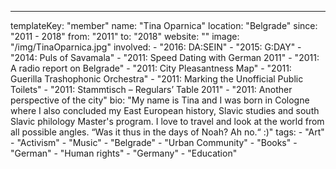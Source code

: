 ---
  templateKey: "member"
  name: "Tina Oparnica"
  location: "Belgrade"
  since: "2011 - 2018"
  from: "2011"
  to: "2018"
  website: ""
  image: "/img/TinaOparnica.jpg"
  involved: 
    - "2016: DA:SEIN"
    - "2015: G:DAY"
    - "2014: Puls of Savamala"
    - "2011: Speed Dating with German 2011"
    - "2011: A radio report on Belgrade"
    - "2011: City Pleasantness Map"
    - "2011: Guerilla Trashophonic Orchestra"
    - "2011: Marking the Unofficial Public Toilets"
    - "2011: Stammtisch – Regulars’ Table 2011"
    - "2011: Another perspective of the city"
  bio: "My name is Tina and I was born in Cologne where I also concluded my East European history, Slavic studies and south Slavic philology Master's program. I love to travel and look at the world from all possible angles. “Was it thus in the days of Noah? Ah no.“ :)"
  tags: 
    - "Art"
    - "Activism"
    - "Music"
    - "Belgrade"
    - "Urban Community"
    - "Books"
    - "German"
    - "Human rights"
    - "Germany"
    - "Education"
